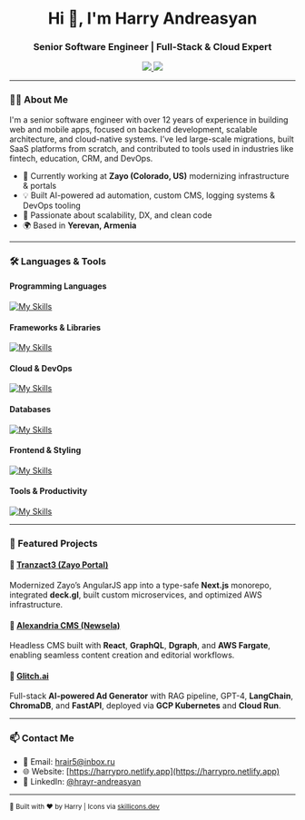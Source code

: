 <h1 align="center">Hi 👋, I'm Harry Andreasyan</h1>
<h3 align="center">Senior Software Engineer | Full-Stack & Cloud Expert</h3>

<p align="center">
  <a href="https://harrypro.netlify.app" target="_blank">
    <img src="https://img.shields.io/badge/Portfolio-Visit-informational?style=for-the-badge&logo=firefox&logoColor=white&color=orange" />
  </a>
  <a href="https://www.linkedin.com/in/hrayr-andreasyan-492a06111/" target="_blank">
    <img src="https://img.shields.io/badge/LinkedIn-Connect-blue?style=for-the-badge&logo=linkedin&logoColor=white" />
  </a>
</p>

---

### 🧑‍💻 About Me

I'm a senior software engineer with over 12 years of experience in building web and mobile apps, focused on backend development, scalable architecture, and cloud-native systems. I’ve led large-scale migrations, built SaaS platforms from scratch, and contributed to tools used in industries like fintech, education, CRM, and DevOps.

- 🔧 Currently working at **Zayo (Colorado, US)** modernizing infrastructure & portals
- 💡 Built AI-powered ad automation, custom CMS, logging systems & DevOps tooling
- 🚀 Passionate about scalability, DX, and clean code
- 🌍 Based in **Yerevan, Armenia**

---

### 🛠️ Languages & Tools

#### Programming Languages
[![My Skills](https://skillicons.dev/icons?i=python,nodejs,typescript,javascript,java)](https://skillicons.dev)

#### Frameworks & Libraries
[![My Skills](https://skillicons.dev/icons?i=react,nextjs,express,nestjs,django,fastapi)](https://skillicons.dev)

#### Cloud & DevOps
[![My Skills](https://skillicons.dev/icons?i=aws,gcp,docker,kubernetes,terraform,githubactions)](https://skillicons.dev)

#### Databases
[![My Skills](https://skillicons.dev/icons?i=postgres,mongodb,mysql,redis)](https://skillicons.dev)

#### Frontend & Styling
[![My Skills](https://skillicons.dev/icons?i=html,css,figma,tailwind,sass)](https://skillicons.dev)

#### Tools & Productivity
[![My Skills](https://skillicons.dev/icons?i=git,vim,linux,visualstudio,vscode)](https://skillicons.dev)

---

### 📌 Featured Projects

#### 🔹 [Tranzact3 (Zayo Portal)](https://harrypro.netlify.app)
Modernized Zayo’s AngularJS app into a type-safe **Next.js** monorepo, integrated **deck.gl**, built custom microservices, and optimized AWS infrastructure.

#### 🔹 [Alexandria CMS (Newsela)](https://harrypro.netlify.app)
Headless CMS built with **React**, **GraphQL**, **Dgraph**, and **AWS Fargate**, enabling seamless content creation and editorial workflows.

#### 🔹 [Glitch.ai](https://harrypro.netlify.app)
Full-stack **AI-powered Ad Generator** with RAG pipeline, GPT-4, **LangChain**, **ChromaDB**, and **FastAPI**, deployed via **GCP Kubernetes** and **Cloud Run**.

---

### 📫 Contact Me

- 📧 Email: hrair5@inbox.ru
- 🌐 Website: [https://harrypro.netlify.app](https://harrypro.netlify.app)
- 💼 LinkedIn: [@hrayr-andreasyan](https://www.linkedin.com/in/hrayr-andreasyan-492a06111/)

---

<sub>💬 Built with ❤️ by Harry | Icons via [skillicons.dev](https://skillicons.dev)</sub>
